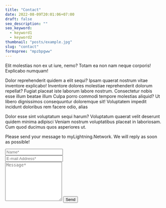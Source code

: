 ```yaml
---
title: "Contact"
date: 2022-08-09T20:01:06+07:00
draft: false
seo_description: ""
seo_keyword:
  - keyword1
  - keyword2
thumbnail: "posts/example.jpg"
slug: "contact"
formspree: "mpzbpgww"
---
```


Elit molestias non ex ut iure, nemo? Totam ea non nam neque corporis! Explicabo
numquam!

Dolor reprehenderit quidem a elit sequi? Ipsam quaerat nostrum vitae inventore
explicabo! Inventore dolores molestiae reprehenderit dolorum repellat? Fugiat
placeat iste laborum labore nostrum. Consectetur nobis esse illum beatae illum
Culpa porro commodi tempore molestias aliquid? Ut libero dignissimos
consequuntur doloremque sit! Voluptatem impedit incidunt doloribus rem facere
odio, alias

Dolor esse sint voluptatum sequi harum? Voluptatum quaerat velit deserunt
quidem minima adipisci Veniam nostrum voluptatibus placeat in laboriosam. Cum
quod ducimus quos asperiores ut.

<form action="https://formspree.io/f/{{< param formspree >}}" method="POST">
<p class="mb-4">Please send your message to myLightning.Network. We will reply as soon as possible!</p>
<div class="form-group row">
<div class="col-md-6">
<input class="form-control" type="text" name="name" placeholder="Name*" required>
</div>
<div class="col-md-6">
<input class="form-control" type="email" name="_replyto" placeholder="E-mail Address*" required>
</div>
</div>
<textarea rows="8" class="form-control mb-3" name="message" placeholder="Message*" required></textarea>
<input class="btn btn-success" type="submit" value="Send">
</form>

